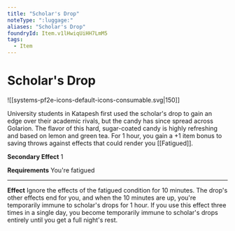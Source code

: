 ```yaml
---
title: "Scholar's Drop"
noteType: ":luggage:"
aliases: "Scholar's Drop"
foundryId: Item.v1lHwiqUiHH7LmM5
tags:
  - Item
---
```


# Scholar's Drop
![[systems-pf2e-icons-default-icons-consumable.svg|150]]

University students in Katapesh first used the scholar's drop to gain an edge over their academic rivals, but the candy has since spread across Golarion. The flavor of this hard, sugar-coated candy is highly refreshing and based on lemon and green tea. For 1 hour, you gain a +1 item bonus to saving throws against effects that could render you [[Fatigued]].

**Secondary Effect** 1

**Requirements** You're fatigued

* * *

**Effect** Ignore the effects of the fatigued condition for 10 minutes. The drop's other effects end for you, and when the 10 minutes are up, you're temporarily immune to scholar's drops for 1 hour. If you use this effect three times in a single day, you become temporarily immune to scholar's drops entirely until you get a full night's rest.
